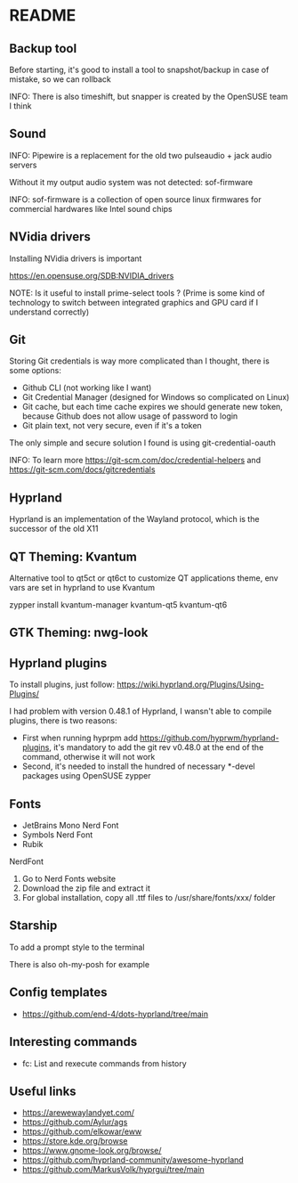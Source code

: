 # README

## Backup tool

Before starting, it's good to install a tool to snapshot/backup in case of mistake, so we can rollback

INFO: There is also timeshift, but snapper is created by the OpenSUSE team I think

## Sound

INFO: Pipewire is a replacement for the old two pulseaudio + jack audio servers

Without it my output audio system was not detected: sof-firmware

INFO: sof-firmware is a collection of open source linux firmwares for commercial hardwares like Intel sound chips

## NVidia drivers

Installing NVidia drivers is important

https://en.opensuse.org/SDB:NVIDIA_drivers

NOTE: Is it useful to install prime-select tools ? (Prime is some kind of technology to switch between integrated graphics and GPU card if I understand correctly)

## Git

Storing Git credentials is way more complicated than I thought, there is some options:
- Github CLI (not working like I want)
- Git Credential Manager (designed for Windows so complicated on Linux)
- Git cache, but each time cache expires we should generate new token, because Github does not allow usage of password to login
- Git plain text, not very secure, even if it's a token

The only simple and secure solution I found is using git-credential-oauth

INFO: To learn more https://git-scm.com/doc/credential-helpers and https://git-scm.com/docs/gitcredentials

## Hyprland

Hyprland is an implementation of the Wayland protocol, which is the successor of the old X11

## QT Theming: Kvantum

Alternative tool to qt5ct or qt6ct to customize QT applications theme, env vars are set in hyprland to use Kvantum

zypper install kvantum-manager kvantum-qt5 kvantum-qt6

## GTK Theming: nwg-look

## Hyprland plugins

To install plugins, just follow: https://wiki.hyprland.org/Plugins/Using-Plugins/

I had problem with version 0.48.1 of Hyprland, I wansn't able to compile plugins, there is two reasons:
- First when running hyprpm add https://github.com/hyprwm/hyprland-plugins, it's mandatory to add the git rev v0.48.0 at the end of the command, otherwise it will not work
- Second, it's needed to install the hundred of necessary *-devel packages using OpenSUSE zypper

## Fonts

- JetBrains Mono Nerd Font
- Symbols Nerd Font
- Rubik

NerdFont
1. Go to Nerd Fonts website
2. Download the zip file and extract it
3. For global installation, copy all .ttf files to /usr/share/fonts/xxx/ folder

## Starship

To add a prompt style to the terminal

There is also oh-my-posh for example

## Config templates

- https://github.com/end-4/dots-hyprland/tree/main

## Interesting commands

- fc: List and rexecute commands from history

## Useful links

- https://arewewaylandyet.com/
- https://github.com/Aylur/ags
- https://github.com/elkowar/eww
- https://store.kde.org/browse
- https://www.gnome-look.org/browse/
- https://github.com/hyprland-community/awesome-hyprland
- https://github.com/MarkusVolk/hyprgui/tree/main

